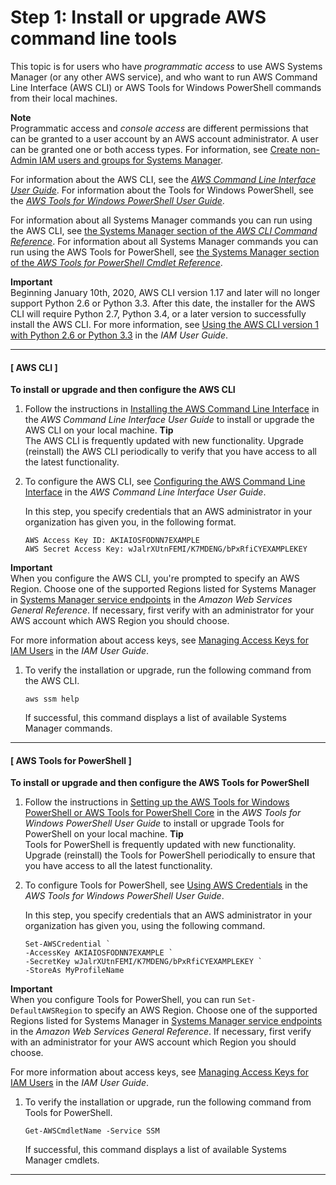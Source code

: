 # Step 1: Install or upgrade AWS command line tools<a name="getting-started-cli"></a>

This topic is for users who have *programmatic access* to use AWS Systems Manager \(or any other AWS service\), and who want to run AWS Command Line Interface \(AWS CLI\) or AWS Tools for Windows PowerShell commands from their local machines\. 

**Note**  
Programmatic access and *console access* are different permissions that can be granted to a user account by an AWS account administrator\. A user can be granted one or both access types\. For information, see [ Create non\-Admin IAM users and groups for Systems Manager](setup-create-iam-user.md)\.

For information about the AWS CLI, see the *[AWS Command Line Interface User Guide](https://docs.aws.amazon.com/cli/latest/userguide/)*\. For information about the Tools for Windows PowerShell, see the *[AWS Tools for Windows PowerShell User Guide](https://docs.aws.amazon.com/powershell/latest/userguide/)*\.

For information about all Systems Manager commands you can run using the AWS CLI, see [the Systems Manager section of the *AWS CLI Command Reference*](https://docs.aws.amazon.com/cli/latest/reference/ssm/index.html)\. For information about all Systems Manager commands you can run using the AWS Tools for PowerShell, see [the Systems Manager section of the *AWS Tools for PowerShell Cmdlet Reference*](https://docs.aws.amazon.com/powershell/latest/reference/items/AWS_Systems_Manager_cmdlets.html)\.

**Important**  
Beginning January 10th, 2020, AWS CLI version 1\.17 and later will no longer support Python 2\.6 or Python 3\.3\. After this date, the installer for the AWS CLI will require Python 2\.7, Python 3\.4, or a later version to successfully install the AWS CLI\. For more information, see [Using the AWS CLI version 1 with Python 2\.6 or Python 3\.3](https://docs.aws.amazon.com/cli/latest/userguide/deprecate-python-26-33.html) in the *IAM User Guide*\.

------
#### [ AWS CLI ]

**To install or upgrade and then configure the AWS CLI**

1. Follow the instructions in [Installing the AWS Command Line Interface](https://docs.aws.amazon.com/cli/latest/userguide/installing.html) in the *AWS Command Line Interface User Guide* to install or upgrade the AWS CLI on your local machine\.
**Tip**  
The AWS CLI is frequently updated with new functionality\. Upgrade \(reinstall\) the AWS CLI periodically to verify that you have access to all the latest functionality\.

1. To configure the AWS CLI, see [Configuring the AWS Command Line Interface](https://docs.aws.amazon.com/cli/latest/userguide/cli-chap-getting-started.html) in the *AWS Command Line Interface User Guide*\.

   In this step, you specify credentials that an AWS administrator in your organization has given you, in the following format\.

   ```
   AWS Access Key ID: AKIAIOSFODNN7EXAMPLE
   AWS Secret Access Key: wJalrXUtnFEMI/K7MDENG/bPxRfiCYEXAMPLEKEY
   ```
**Important**  
When you configure the AWS CLI, you're prompted to specify an AWS Region\. Choose one of the supported Regions listed for Systems Manager in [Systems Manager service endpoints](https://docs.aws.amazon.com/general/latest/gr/ssm.html#ssm_region) in the *Amazon Web Services General Reference*\. If necessary, first verify with an administrator for your AWS account which AWS Region you should choose\.

   For more information about access keys, see [Managing Access Keys for IAM Users](https://docs.aws.amazon.com/IAM/latest/UserGuide/ManagingCredentials.html) in the *IAM User Guide*\.

1. To verify the installation or upgrade, run the following command from the AWS CLI\.

   ```
   aws ssm help
   ```

   If successful, this command displays a list of available Systems Manager commands\.

------
#### [ AWS Tools for PowerShell ]

**To install or upgrade and then configure the AWS Tools for PowerShell**

1. Follow the instructions in [Setting up the AWS Tools for Windows PowerShell or AWS Tools for PowerShell Core](https://docs.aws.amazon.com/powershell/latest/userguide/pstools-getting-set-up.html) in the *AWS Tools for Windows PowerShell User Guide* to install or upgrade Tools for PowerShell on your local machine\.
**Tip**  
Tools for PowerShell is frequently updated with new functionality\. Upgrade \(reinstall\) the Tools for PowerShell periodically to ensure that you have access to all the latest functionality\.

1. To configure Tools for PowerShell, see [Using AWS Credentials](https://docs.aws.amazon.com/powershell/latest/userguide/specifying-your-aws-credentials.html) in the *AWS Tools for Windows PowerShell User Guide*\.

   In this step, you specify credentials that an AWS administrator in your organization has given you, using the following command\.

   ```
   Set-AWSCredential `
   -AccessKey AKIAIOSFODNN7EXAMPLE `
   -SecretKey wJalrXUtnFEMI/K7MDENG/bPxRfiCYEXAMPLEKEY `
   -StoreAs MyProfileName
   ```
**Important**  
When you configure Tools for PowerShell, you can run `Set-DefaultAWSRegion` to specify an AWS Region\. Choose one of the supported Regions listed for Systems Manager in [Systems Manager service endpoints](https://docs.aws.amazon.com/general/latest/gr/ssm.html#ssm_region) in the *Amazon Web Services General Reference*\. If necessary, first verify with an administrator for your AWS account which Region you should choose\.

   For more information about access keys, see [Managing Access Keys for IAM Users](https://docs.aws.amazon.com/IAM/latest/UserGuide/ManagingCredentials.html) in the *IAM User Guide*\.

1. To verify the installation or upgrade, run the following command from Tools for PowerShell\.

   ```
   Get-AWSCmdletName -Service SSM
   ```

   If successful, this command displays a list of available Systems Manager cmdlets\.

------
